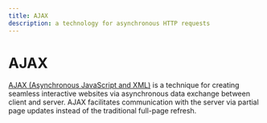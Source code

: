 ```yaml
---
title: AJAX
description: a technology for asynchronous HTTP requests
---
```


# AJAX

[AJAX (Asynchronous JavaScript and XML)](https://developer.mozilla.org/en-US/docs/AJAX) is a technique for creating seamless interactive websites via asynchronous data exchange between client and server. AJAX facilitates communication with the server via partial page updates instead of the traditional full-page refresh.
